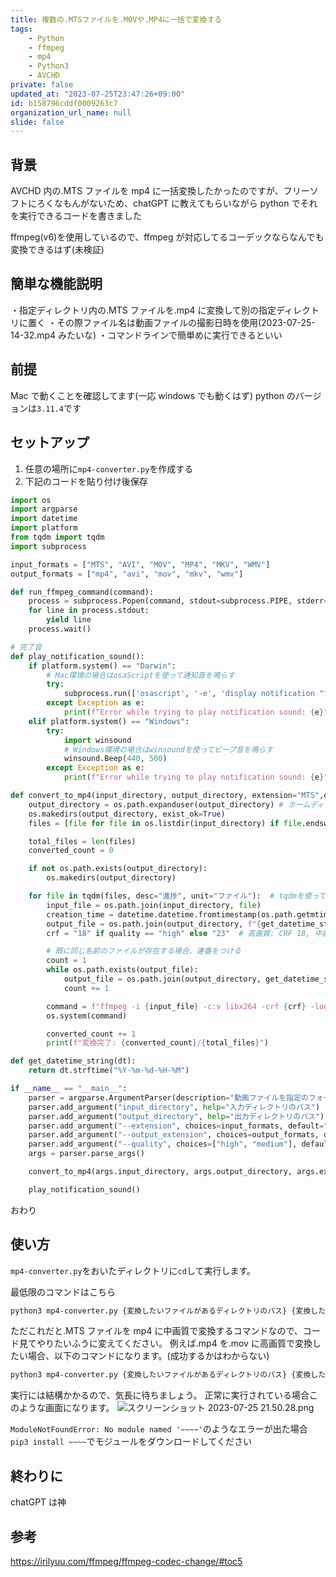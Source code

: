 ```yaml
---
title: 複数の.MTSファイルを.MOVや.MP4に一括で変換する
tags:
    - Python
    - ffmpeg
    - mp4
    - Python3
    - AVCHD
private: false
updated_at: "2023-07-25T23:47:26+09:00"
id: b158796cddf0009263c7
organization_url_name: null
slide: false
---
```


## 背景

AVCHD 内の.MTS ファイルを mp4 に一括変換したかったのですが、フリーソフトにろくなもんがないため、chatGPT に教えてもらいながら python でそれを実行できるコードを書きました

ffmpeg(v6)を使用しているので、ffmpeg が対応してるコーデックならなんでも変換できるはず(未検証)

## 簡単な機能説明

・指定ディレクトリ内の.MTS ファイルを.mp4 に変換して別の指定ディレクトリに置く
・その際ファイル名は動画ファイルの撮影日時を使用(2023-07-25-14-32.mp4 みたいな)
・コマンドラインで簡単めに実行できるといい

## 前提

Mac で動くことを確認してます(一応 windows でも動くはず)
python のバージョンは`3.11.4`です

## セットアップ

1. 任意の場所に`mp4-converter.py`を作成する
2. 下記のコードを貼り付け後保存

```python
import os
import argparse
import datetime
import platform
from tqdm import tqdm
import subprocess

input_formats = ["MTS", "AVI", "MOV", "MP4", "MKV", "WMV"]
output_formats = ["mp4", "avi", "mov", "mkv", "wmv"]

def run_ffmpeg_command(command):
    process = subprocess.Popen(command, stdout=subprocess.PIPE, stderr=subprocess.STDOUT, universal_newlines=True)
    for line in process.stdout:
        yield line
    process.wait()

# 完了音
def play_notification_sound():
    if platform.system() == "Darwin":
        # Mac環境の場合はosaScriptを使って通知音を鳴らす
        try:
            subprocess.run(['osascript', '-e', 'display notification "すべてのファイルの変換が完了しました" with title "FFmpeg Conversion" sound name "Glass"'])
        except Exception as e:
            print(f"Error while trying to play notification sound: {e}")
    elif platform.system() == "Windows":
        try:
            import winsound
            # Windows環境の場合はwinsoundを使ってビープ音を鳴らす
            winsound.Beep(440, 500)
        except Exception as e:
            print(f"Error while trying to play notification sound: {e}")

def convert_to_mp4(input_directory, output_directory, extension="MTS",output_extension="mp4", quality="medium"):
    output_directory = os.path.expanduser(output_directory) # ホームディレクトリを展開
    os.makedirs(output_directory, exist_ok=True)
    files = [file for file in os.listdir(input_directory) if file.endswith(f".{extension}")]

    total_files = len(files)
    converted_count = 0

    if not os.path.exists(output_directory):
        os.makedirs(output_directory)

    for file in tqdm(files, desc="進捗", unit="ファイル"):  # tqdmを使って進捗バーを表示
        input_file = os.path.join(input_directory, file)
        creation_time = datetime.datetime.fromtimestamp(os.path.getmtime(input_file))   # ファイルの作成日時を取得
        output_file = os.path.join(output_directory, f"{get_datetime_string(creation_time)}.{output_extension}")
        crf = "18" if quality == "high" else "23"  # 高画質: CRF 18, 中画質: CRF 23

        # 既に同じ名前のファイルが存在する場合、連番をつける
        count = 1
        while os.path.exists(output_file):
            output_file = os.path.join(output_directory, get_datetime_string(creation_time) + f"-{count}.mp4")
            count += 1

        command = f"ffmpeg -i {input_file} -c:v libx264 -crf {crf} -loglevel warning -preset slow -c:a aac -strict experimental {output_file}"
        os.system(command)

        converted_count += 1
        print(f"変換完了: {converted_count}/{total_files}")

def get_datetime_string(dt):
    return dt.strftime("%Y-%m-%d-%H-%M")

if __name__ == "__main__":
    parser = argparse.ArgumentParser(description="動画ファイルを指定のフォーマットに変換できます")
    parser.add_argument("input_directory", help="入力ディレクトリのパス")
    parser.add_argument("output_directory", help="出力ディレクトリのパス")
    parser.add_argument("--extension", choices=input_formats, default="MTS", help="変換する拡張子 (デフォルト: MTS)")
    parser.add_argument("--output_extension", choices=output_formats, default="mp4", help="変換先の拡張子 (デフォルト: mp4)")
    parser.add_argument("--quality", choices=["high", "medium"], default="medium", help="変換品質を選択 (デフォルト: medium)")
    args = parser.parse_args()

    convert_to_mp4(args.input_directory, args.output_directory, args.extension, args.output_extension, args.quality)

    play_notification_sound()

```

おわり

## 使い方

`mp4-converter.py`をおいたディレクトリに`cd`して実行します。

最低限のコマンドはこちら

```zsh
python3 mp4-converter.py {変換したいファイルがあるディレクトリのパス} {変換したファイルの格納先パス}
```

ただこれだと.MTS ファイルを mp4 に中画質で変換するコマンドなので、コード見てやりたいふうに変えてください。
例えば.mp4 を.mov に高画質で変換したい場合、以下のコマンドになります。(成功するかはわからない)

```zsh
python3 mp4-converter.py {変換したいファイルがあるディレクトリのパス} {変換したファイルの格納先パス}　mp４ mov high
```

実行には結構かかるので、気長に待ちましょう。
正常に実行されている場合このような画面になります。
![スクリーンショット 2023-07-25 21.50.28.png](https://qiita-image-store.s3.ap-northeast-1.amazonaws.com/0/2778030/1dd6cc80-8659-b71d-5a77-f06d942b626e.png)

`ModuleNotFoundError: No module named '~~~~'`のようなエラーが出た場合
`pip3 install ~~~~`でモジュールをダウンロードしてください

## 終わりに

chatGPT は神

## 参考

https://irilyuu.com/ffmpeg/ffmpeg-codec-change/#toc5
